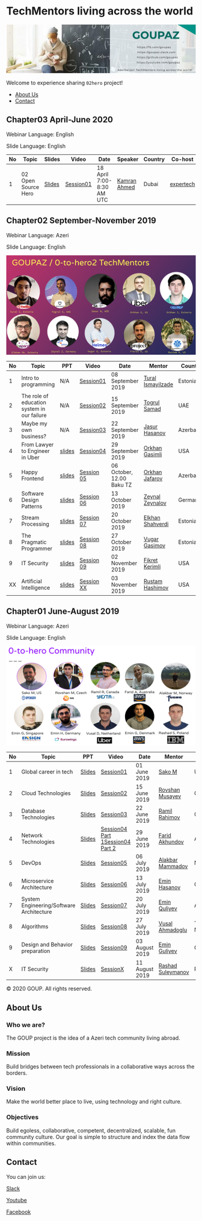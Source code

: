 
# TechMentors living across the world



![alt text](img/banner.png)

Welcome to experience sharing `02hero` project!

- [About Us](#aboutus)
- [Contact](#contact)


## Chapter03 April-June 2020

Webinar Language: English

Slide Language: English


|No| Topic | Slides|Video |Date|Speaker|Country|Co-host|Register|
|------|----------------------|---------|---|-----|-----|------|------|------|
|1| 02 Open Source Hero|[Slides](slides/chapter03)|[Session01]()| 18 April 7:00-8:30 AM UTC | [Kamran Ahmed](https://www.linkedin.com/in/kaamranahmed)| Dubai| [expertech](https://expertech.az)|[Link](https://bit.ly/3c9RNCO)|

## Chapter02  September-November 2019

Webinar Language: Azeri

Slide Language: English

![alt text](img/chapter02.png)

|No| Topic | PPT|Video |Date|Mentor|Country|
|------|----------------------|---------|---|-----|-----|------|
|1|Intro to programming|N/A|[Session01](https://www.youtube.com/watch?v=9Vr0ZdYCM70&feature=youtu.be)|08 September 2019|[Tural Ismayilzade](https://www.linkedin.com/in/turalismailzadeh/)|Estonia|
|2|The role of education system in our failure|N/A|[Session02](https://www.youtube.com/watch?v=N9hCfpJ9zBQ)|15 September 2019|[Togrul Samad](https://www.linkedin.com/in/togsam/?msgConversationId=6575044465281519616&msgOverlay=true)|UAE|
|3|Maybe my own business?|N/A|[Session03](https://www.youtube.com/watch?v=FsMBZDWG-mo)|22 September 2019|[Jasur Hasanov](https://www.linkedin.com/in/jasurhasanov/)|Azerbaijan|
|4|From Lawyer to Engineer in Uber|[slides](slides/chapter02/Session04_OrkhanG.pdf)|[Session04](https://www.youtube.com/watch?v=vusvbB1OfGs)|29 September 2019|[Orkhan Gasimli](https://www.linkedin.com/in/ogasimli/)|USA|
|5|Happy Frontend |[slides](slides/chapter02/Session05_OrkhanJ.pdf)|[Session 05]( https://youtu.be/5wsd_Yklzys)| 06 October, 12.00 Baku TZ|[Orkhan Jafarov](https://www.linkedin.com/in/orkhan-jafarov-b8792627/)|Azerbaijan|
|6|Software Design Patterns |[slides](slides/chapter02/Session06_ZeynalZ.pdf)|[Session 06](https://www.youtube.com/watch?v=wx3q1tKI3bs)| 13 October 2019|[Zeynal Zeynalov](https://www.linkedin.com/in/zeynal/)|Germany|
|7|Stream Processing |[slides](slides/chapter02/Session07_ElkhanS.pdf)|[Session 07](https://youtu.be/RQBDicJkbIUs)| 20 October 2019|[Elkhan Shahverdi](https://www.linkedin.com/in/elkhan-shahverdi-59356166/)|Estonia|
|8|The Pragmatic Programmer |[slides](slides/chapter02/Session08_VugarG.pdf)|[Session 08](https://www.youtube.com/watch?v=Mb-o16zY2do)| 27 October 2019|[Vugar Gasimov](https://www.linkedin.com/in/vugargasimov/)|Estonia|
|9|IT Security|[slides](slides/chapter02/Session09_.pdf)|[Session 09](https://www.youtube.com/watch?v=yrFyUEtjJBw)| 02 November 2019|[Fikret Kerimli](https://www.linkedin.com/in/fikrat-karimli-msc-oscp-cissp-ccsp-67aa7a104/)|USA|
|XX|Artificial Intelligence |[slides](slides/chapter02/SessionXX_RustamH.pdf)|[Session XX](https://youtu.be/Yv78-P9x3dw)| 03 November 2019|[Rustam Hashimov](https://www.linkedin.com/in/rustam-hashimov-2a05593a/)|USA|

## Chapter01 June-August 2019 

Webinar Language: Azeri

Slide Language: English

![alt text](img/chapter01.png)

|No| Topic | PPT|Video |Date|Mentor|Country|
|------|----------------------|---------|---|-----|-----|------|
|1| Global career in tech|[Slides](slides/chapter01/Session01_SakoM.pdf)|[Session01](https://www.youtube.com/watch?v=Kvr1S4USXOI)|01 June 2019|[Sako M](https://www.linkedin.com/in/sakom/)|USA|
|2| Cloud Technologies|[Slides](slides/chapter01/Session02_RovshanM.pdf)|[Session02](https://youtu.be/amnGyiPqJQ0)|15 June 2019|[Rovshan Musayev](https://www.linkedin.com/in/rovshan-musayev/)|Czech|
|3| Database Technologies|[Slides](slides/chapter01/Session03_RamilR.pdf)|[Session03](https://www.youtube.com/watch?v=iDgi0R5HylE)|22 June 2019|[Ramil Rahimov](https://www.linkedin.com/in/ramilrahimov/)|Canada|
|4| Network Technologies|[Slides](slides/chapter01/Session04_FaridA.pdf)|[Session04 Part 1](https://www.youtube.com/watch?v=XEzTDyF5LGw)[Session04 Part 2](https://www.youtube.com/watch?v=B-FYFbIM6tw)|29 June 2019|[Farid Akhundov](https://www.linkedin.com/in/farid-akhundov-34925b4b/)|Australia|
|5| DevOps|[Slides](slides/chapter01/Session05_AlakbarM.pdf)|[Session05](https://www.youtube.com/watch?v=w4Qqg1DIOM0)|06 July 2019|[Alakbar Mammadov](https://www.linkedin.com/in/alakbarm/)|Norway|
|6| Microservice Architecture|[Slides](slides/chapter01/Session06_EminH.pdf)|[Session06](https://www.youtube.com/watch?v=YzXuyDpUo9E)|13 July 2019|[Emin Hasanov](https://www.linkedin.com/in/eminhasanov/)|Germany|
|7| System Engineering/Software Architecture|[Slides](slides/chapter01/Session07_EminQ.pdf)|[Session07](https://youtu.be/s6FXRsO3mqs)|20 July 2019|[Emin Quliyev](https://www.linkedin.com/in/emin-ghuliev-461a22129/)|Azerbaijan|
|8| Algorithms|[Slides](slides/chapter01/Session08_VusalH.pdf)|[Session08](https://www.youtube.com/watch?v=KoAuS2A1j9Y)|27 July 2019|[Vusal Ahmadoglu](https://www.linkedin.com/in/vusaldadalov/)|The Netherlan|
|9|Design and Behavior preparation|[Slides](slides/chapter01/Session09_EminG.pdf)|[Session09](https://youtu.be/z_O_AZhNqdQ)|03 August 2019|[Emin Guliyev](https://www.linkedin.com/in/eminguliyev/)|Germany|
|X| IT Security|[Slides](slides/chapter01/Session10_RashadS.pdf)|[SessionX](https://www.youtube.com/watch?v=njEZV81T4k4)|11 August 2019|[Rashad Suleymanov](https://www.linkedin.com/in/rashad-suleymanov-b7293a41/)|Poland|

© 2020 GOUP. All rights reserved.

## About Us

### Who we are?
The GOUP project is the idea of a Azeri tech community living abroad.

### Mission
Build bridges between tech professionals in a collaborative ways across the borders.

### Vision
Make the world better place to live, using technology and right culture.

### Objectives
Build egoless, collaborative, competent,  decentralized, scalable, fun community culture.
Our goal is simple to structure and index the data flow within communities. 


## Contact
You can join us:

[Slack](https://join.slack.com/t/goupaz/shared_invite/enQtMjU1MjM5MDc2MzQxLWJkMTZiMGFhZDA3ZDkwZTgxMDNhMzc4YjFkZTBjZGMxZmQxYzA0NjEyMDM1ODVjMTBiYWUxN2UzMDVlNmYzMjU)

[Youtube](https://www.youtube.com/goupaz)

[Facebook](https://www.facebook.com/goupaz)
